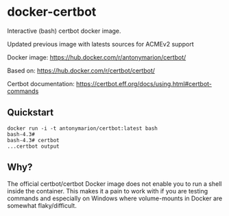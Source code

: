 # docker-certbot
Interactive (bash) certbot docker image.

Updated previous image with latests sources for ACMEv2 support

Docker image: https://hub.docker.com/r/antonymarion/certbot/

Based on: https://hub.docker.com/r/certbot/certbot/

Certbot documentation: https://certbot.eff.org/docs/using.html#certbot-commands

Quickstart
---

```
docker run -i -t antonymarion/certbot:latest bash
bash-4.3#
bash-4.3# certbot
...certbot output
```

Why?
---

The official certbot/certbot Docker image does not enable you to run a shell inside
the container. This makes it a pain to work with if you are testing commands and especially
on Windows where volume-mounts in Docker are somewhat flaky/difficult.
